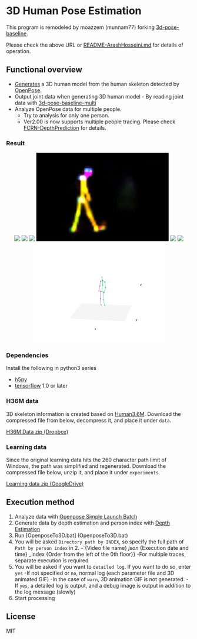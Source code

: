 # 3D Human Pose Estimation

This program is remodeled by moazzem (munnam77) forking [3d-pose-baseline](https://github.com/ArashHosseini/3d-pose-baseline/).

Please check the above URL or [README-ArashHosseini.md](README-ArashHosseini.md) for details of operation.

## Functional overview

- [Generates](https://github.com/CMU-Perceptual-Computing-Lab/openpose) a 3D human model from the human skeleton detected by [OpenPose](https://github.com/CMU-Perceptual-Computing-Lab/openpose).
- Output joint data when generating 3D human model
    	- By reading joint data with [3d-pose-baseline-multi](https://github.com/munnam77/3d-pose-baseline-multi)
- Analyze OpenPose data for multiple people.
	- Try to analysis for only one person.
	- Ver2.00 is now supports multiple people tracing. Please check [FCRN-DepthPrediction](https://github.com/munnam77/FCRN-DepthPrediction) for details.

### Result

<p align="center">
	<img src="/Results/original.gif", width="360">
	<img src="/Results/conmaps.gif", width="360">
	<img src="/Results/paf.gif", width="360">
	<img src="/Results/paf2.gif", width="360">
	<img src="/Results/3d_interpolation.gif", width="360">
	<img src="/Results/3d_interpolation2.gif", width="360">
	<img src="/Results/3d_interpolation3.gif", width="360">
</p>

### Dependencies

Install the following in python3 series

* [h5py](http://www.h5py.org/)
* [tensorflow](https://www.tensorflow.org/) 1.0 or later

### H36M data

3D skeleton information is created based on [Human3.6M](http://vision.imar.ro/human3.6m/description.php). 
Download the compressed file from below, decompress it, and place it under `data`.

[H36M Data zip (Dropbox)](https://www.dropbox.com/s/e35qv3n6zlkouki/h36m.zip) 

### Learning data

Since the original learning data hits the 260 character path limit of Windows, the path was simplified and regenerated.
Download the compressed file below, unzip it, and place it under `experiments`.

[Learning data zip (GoogleDrive)](https://drive.google.com/file/d/1v7ccpms3ZR8ExWWwVfcSpjMsGscDYH7_/view?usp=sharing) 

## Execution method

1. Analyze data with [Openpose Simple Launch Batch](https://github.com/munnam77/openpose-simple)
2. Generate data by depth estimation and person index with [Depth Estimation](https://github.com/munnam77/FCRN-DepthPrediction)
1. Run [OpenposeTo3D.bat] (OpenposeTo3D.bat)
1. You will be asked `Directory path by INDEX`, so specify the full path of` Path by person index` in 2.
	-`{Video file name} _json_ {Execution date and time} _index {Order from the left of the 0th floor}}
	-For multiple traces, separate execution is required
1. You will be asked if you want to `detailed log`. If you want to do so, enter` yes`
    -If not specified or `no`, normal log (each parameter file and 3D animated GIF)
    -In the case of `warn`, 3D animation GIF is not generated.
    -If `yes`, a detailed log is output, and a debug image is output in addition to the log message (slowly)
1. Start processing


## License
MIT

